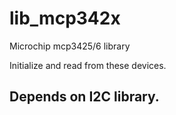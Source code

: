 # lib_mcp342x
Microchip mcp3425/6 library

Initialize and read from these devices.

## Depends on I2C library.
